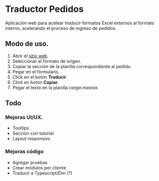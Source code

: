 # Traductor Pedidos

Aplicación web para acelear _traducir_ formatos Excel externos al formato interno, acelerando el proceso de ingreso de pedidos.

## Modo de uso.

1. Abrir el [sitio web](https://nico-or.github.io/bpglass_traductor_pedidos/).
2. Seleccionar el formato de origen.
3. Copiar la sección de la planilla correspondiente al pedido.
4. Pegar en el formulario.
5. Click en el botón **Traducir**
6. Click en botón **Copiar**.
7. Pegar el texto en la planilla _carga masiva_.

## Todo

### Mejoras UI/UX.

- Tooltips
- Sección con tutorial
- Layout responsivo

### Mejoras código

- Agregar pruebas
- Crear módulos por cliente
- Traducir a Typescript/Elm (?)
